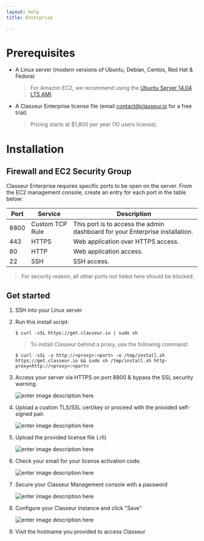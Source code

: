 ```yaml
---
layout: help
title: Enterprise

---
```


# Prerequisites


- A Linux server (modern versions of Ubuntu, Debian, Centos, Red Hat & Fedora)

	> For Amazon EC2, we recommend using the [Ubuntu Server 14.04 LTS AMI](https://aws.amazon.com/marketplace/pp/B00JV9JBDS).
	
- A Classeur Enterprise license file (email <contact@classeur.io> for a free trial)

	> Pricing starts at $1,800 per year (10 users license).


# Installation


## Firewall and EC2 Security Group

Classeur Enterprise requires specific ports to be open on the server. From the EC2 management console, create an entry for each port in the table below:

Port | Service | Description
---- | ------- | ---
8800 | Custom TCP Rule | This port is to access the admin dashboard for your Enterprise installation.
443 | HTTPS | Web application over HTTPS access.
80 | HTTP | Web application access.
22 | SSH | SSH access.

> For security reason, all other ports not listed here should be blocked.

## Get started

1. SSH into your Linux server
2. Run this install script:

	```
	$ curl -sSL https://get.classeur.io | sudo sh
	```

	> To install Classeur behind a proxy, use the following command:
	
	```
	$ curl -sSL -x http://<proxy>:<port> -o /tmp/install.sh https://get.classeur.io && sudo sh /tmp/install.sh http-proxy=http://<proxy>:<port>
	```

3. Access your server via HTTPS on port 8800 & bypass the SSL security warning.

	![enter image description here](https://i.imgur.com/XLvt2j4.png)

4. Upload a custom TLS/SSL cert/key or proceed with the provided self-signed pair.

	![enter image description here](https://i.imgur.com/QsjMomW.png)

5. Upload the provided license file (.rli)

	![enter image description here](https://i.imgur.com/0QGLicj.png)

6. Check your email for your license activation code.

	![enter image description here](https://i.imgur.com/FBgMckL.png)

7. Secure your Classeur Management console with a password

	![enter image description here](https://i.imgur.com/Ld90tiE.png)

8. Configure your Classeur instance and click "Save"

	![enter image description here](https://i.imgur.com/D7XetVw.png)

9. Visit the hostname you provided to access Classeur


